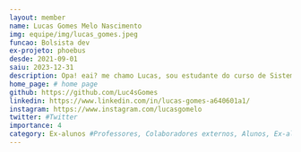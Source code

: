```yaml
---
layout: member
name: Lucas Gomes Melo Nascimento
img: equipe/img/lucas_gomes.jpeg
funcao: Bolsista dev
ex-projeto: phoebus 
desde: 2021-09-01
saiu: 2023-12-31
description: Opa! eai? me chamo Lucas, sou estudante do curso de Sistemas de Informação na Universidade Federal da Paraíba (UFPB) - Campus IV, em Rio Tinto-PB, sou colaborador na empresa Phoebus desde 2021 e atualmente tenho trabalhado com desenvolvimento de Software utilizando Java Xml e Gradle. 
home_page: # home page
github: https://github.com/Luc4sGomes
linkedin: https://www.linkedin.com/in/lucas-gomes-a640601a1/
instagram: https://www.instagram.com/lucasgomelo
twitter: #Twitter
importance: 4
category: Ex-alunos #Professores, Colaboradores externos, Alunos, Ex-alunos
---
```

